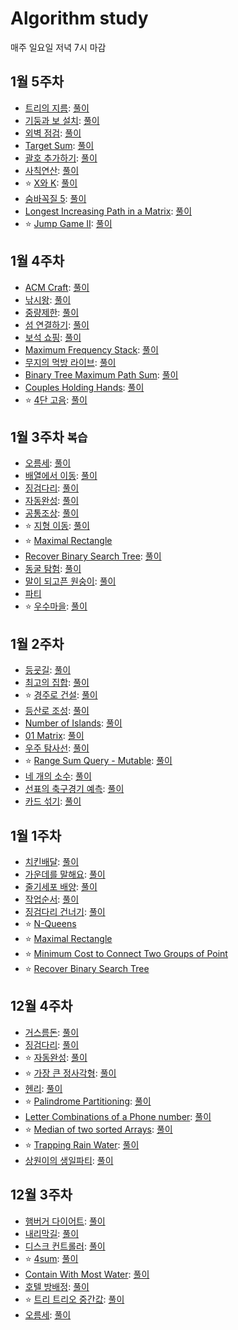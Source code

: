 # Algorithm study
매주 일요일 저녁 7시 마감

## 1월 5주차
- [트리의 지름](https://www.acmicpc.net/problem/1167): [풀이](https://sysgongbu.tistory.com/128?category=1172320)
- [기둥과 보 설치](https://programmers.co.kr/learn/courses/30/lessons/60061): [풀이](https://sysgongbu.tistory.com/131)
- [외벽 점검](https://programmers.co.kr/learn/courses/30/lessons/60062): [풀이](https://sysgongbu.tistory.com/132)
- [Target Sum](https://leetcode.com/problems/target-sum/): [풀이](https://sysgongbu.tistory.com/133)
- [괄호 추가하기](https://www.acmicpc.net/problem/16637): [풀이](https://sysgongbu.tistory.com/134)
- [사칙연산](https://programmers.co.kr/learn/courses/30/lessons/1843): [풀이](https://sysgongbu.tistory.com/135)
- :star: [X와 K](https://www.acmicpc.net/problem/1322): [풀이](https://sysgongbu.tistory.com/139)
- [숨바꼭질 5](https://www.acmicpc.net/problem/17071): [풀이](https://sysgongbu.tistory.com/141)
- [Longest Increasing Path in a Matrix](https://leetcode.com/problems/longest-increasing-path-in-a-matrix/): [풀이](https://sysgongbu.tistory.com/142)
- :star: [Jump Game II](https://leetcode.com/problems/jump-game-ii/): [풀이](https://sysgongbu.tistory.com/143)

## 1월 4주차
- [ACM Craft](https://www.acmicpc.net/problem/1005): [풀이](https://sysgongbu.tistory.com/116)
- [낚시왕](https://www.acmicpc.net/problem/17143): [풀이](https://sysgongbu.tistory.com/117)
- [중량제한](https://www.acmicpc.net/problem/1939): [풀이](https://sysgongbu.tistory.com/118)
- [섬 연결하기](https://programmers.co.kr/learn/courses/30/lessons/42861): [풀이](https://sysgongbu.tistory.com/119)
- [보석 쇼핑](https://programmers.co.kr/learn/courses/30/lessons/67258): [풀이](https://sysgongbu.tistory.com/120)
- [Maximum Frequency Stack](https://leetcode.com/problems/maximum-frequency-stack/): [풀이](https://sysgongbu.tistory.com/121)
- [무지의 먹방 라이브](https://programmers.co.kr/learn/courses/30/lessons/42891): [풀이](https://sysgongbu.tistory.com/124)
- [Binary Tree Maximum Path Sum](https://leetcode.com/problems/binary-tree-maximum-path-sum/): [풀이](https://sysgongbu.tistory.com/125)
- [Couples Holding Hands](https://leetcode.com/problems/couples-holding-hands/): [풀이](https://sysgongbu.tistory.com/126)
- :star: [4단 고음](https://programmers.co.kr/learn/courses/30/lessons/1831): [풀이](https://sysgongbu.tistory.com/127)

## 1월 3주차 `복습`
- [오름세](https://www.acmicpc.net/problem/3745): [풀이](https://sysgongbu.tistory.com/76)
- [배열에서 이동](https://www.acmicpc.net/problem/1981): [풀이](https://sysgongbu.tistory.com/105)
- [징검다리](https://programmers.co.kr/learn/courses/30/lessons/43236): [풀이](https://sysgongbu.tistory.com/91)
- [자동완성](https://programmers.co.kr/learn/courses/30/lessons/17685): [풀이](https://github.com/2020-ASW/yeon-park/blob/main/review/%EC%9E%90%EB%8F%99%EC%99%84%EC%84%B1.java)
- [공통조상](https://swexpertacademy.com/main/code/problem/problemDetail.do?contestProbId=AV15PTkqAPYCFAYD): [풀이](https://sysgongbu.tistory.com/106)
- :star: [지형 이동](https://programmers.co.kr/learn/courses/30/lessons/62050): [풀이](https://sysgongbu.tistory.com/107)
- :star: [Maximal Rectangle](https://leetcode.com/problems/maximal-rectangle/)
- [Recover Binary Search Tree](https://leetcode.com/problems/recover-binary-search-tree/): [풀이](https://github.com/2020-ASW/yeon-park/blob/main/review/RecoverBinarySearchTree.java) 
- [동굴 탐험](https://programmers.co.kr/learn/courses/30/lessons/67260): [풀이](https://sysgongbu.tistory.com/108)
- [말이 되고픈 원숭이](https://www.acmicpc.net/problem/1600): [풀이](https://sysgongbu.tistory.com/109)
- [파티](https://www.acmicpc.net/problem/1238)
- :star: [우수마을](https://www.acmicpc.net/problem/1949): [풀이](https://sysgongbu.tistory.com/114)

## 1월 2주차
- [등굣길](https://programmers.co.kr/learn/courses/30/lessons/42898): [풀이](https://sysgongbu.tistory.com/92)
- [최고의 집합](https://programmers.co.kr/learn/courses/30/lessons/12938): [풀이](https://sysgongbu.tistory.com/93)
- :star: [경주로 건설](https://programmers.co.kr/learn/courses/30/lessons/67259): [풀이](https://sysgongbu.tistory.com/94)
- [등산로 조성](https://swexpertacademy.com/main/code/problem/problemDetail.do?contestProbId=AV5PoOKKAPIDFAUq): [풀이](https://sysgongbu.tistory.com/97)
- [Number of Islands](https://leetcode.com/problems/number-of-islands/): [풀이](https://sysgongbu.tistory.com/98)
- [01 Matrix](https://leetcode.com/problems/01-matrix/): [풀이](https://sysgongbu.tistory.com/99)
- [우주 탐사선](https://www.acmicpc.net/problem/17182): [풀이](https://sysgongbu.tistory.com/100)
- :star: [Range Sum Query - Mutable](https://leetcode.com/problems/range-sum-query-mutable/): [풀이](https://sysgongbu.tistory.com/101)
- [네 개의 소수](https://www.acmicpc.net/problem/1153): [풀이](https://sysgongbu.tistory.com/102)
- [선표의 축구경기 예측](https://swexpertacademy.com/main/code/problem/problemDetail.do?contestProbId=AWFUsJvqAegDFAVB&categoryId=AWFUsJvqAegDFAVB&categoryType=CODE): [풀이](https://sysgongbu.tistory.com/103)
- [카드 섞기](https://www.acmicpc.net/problem/1091): [풀이](https://sysgongbu.tistory.com/104)

## 1월 1주차
- [치킨배달](https://www.acmicpc.net/problem/15686): [풀이](https://sysgongbu.tistory.com/87)
- [가운데를 말해요](https://www.acmicpc.net/problem/1655): [풀이](https://sysgongbu.tistory.com/88)
- [줄기세포 배양](https://swexpertacademy.com/main/code/problem/problemDetail.do?contestProbId=AWXRJ8EKe48DFAUo&): [풀이](https://sysgongbu.tistory.com/89)
- [작업순서](https://swexpertacademy.com/main/code/problem/problemDetail.do?contestProbId=AV18TrIqIwUCFAZN&categoryId=AV18TrIqIwUCFAZN&categoryType=CODE): [풀이](https://sysgongbu.tistory.com/90)
- [징검다리 건너기](https://programmers.co.kr/learn/courses/30/lessons/64062): [풀이](https://sysgongbu.tistory.com/91)
- :star: [N-Queens](https://leetcode.com/problems/n-queens/)
- :star: [Maximal Rectangle](https://leetcode.com/problems/maximal-rectangle/)
- :star: [Minimum Cost to Connect Two Groups of Point](https://leetcode.com/problems/minimum-cost-to-connect-two-groups-of-points/)
- :star: [Recover Binary Search Tree](https://leetcode.com/problems/recover-binary-search-tree/)

## 12월 4주차
- [거스름돈](https://programmers.co.kr/learn/courses/30/lessons/12907): [풀이](https://sysgongbu.tistory.com/77)
- [징검다리](https://programmers.co.kr/learn/courses/30/lessons/43236): [풀이](https://sysgongbu.tistory.com/80)
- :star: [자동완성](https://programmers.co.kr/learn/courses/30/lessons/17685): [풀이](https://sysgongbu.tistory.com/86)
- :star: [가장 큰 정사각형](https://www.acmicpc.net/problem/1915): [풀이](https://sysgongbu.tistory.com/79)
- [헨리](https://www.acmicpc.net/problem/10253): [풀이](https://sysgongbu.tistory.com/78)
- :star: [Palindrome Partitioning](https://leetcode.com/problems/palindrome-partitioning/): [풀이](https://sysgongbu.tistory.com/81)
- [Letter Combinations of a Phone number](https://leetcode.com/problems/letter-combinations-of-a-phone-number/): [풀이](https://sysgongbu.tistory.com/82)
- :star: [Median of two sorted Arrays](https://leetcode.com/problems/median-of-two-sorted-arrays/): [풀이](https://sysgongbu.tistory.com/83)
- :star: [Trapping Rain Water](https://leetcode.com/problems/trapping-rain-water/): [풀이](https://sysgongbu.tistory.com/85)
- [상원이의 생일파티](https://swexpertacademy.com/main/code/problem/problemDetail.do?contestProbId=AWWO3kT6F2oDFAV4&categoryId=AWWO3kT6F2oDFAV4&categoryType=CODE): [풀이](https://sysgongbu.tistory.com/84)

## 12월 3주차
- [햄버거 다이어트](https://swexpertacademy.com/main/code/problem/problemDetail.do?contestProbId=AWT-lPB6dHUDFAVT&categoryId=AWT-lPB6dHUDFAVT&categoryType=CODE): [풀이](https://sysgongbu.tistory.com/59)
- [내리막길](https://www.acmicpc.net/problem/1520): [풀이](https://sysgongbu.tistory.com/60?category=1133693)
- [디스크 컨트롤러](https://programmers.co.kr/learn/courses/30/lessons/42627): [풀이](https://sysgongbu.tistory.com/61?category=1133693)
- :star: [4sum](https://leetcode.com/problems/4sum/): [풀이](https://sysgongbu.tistory.com/66)
- [Contain With Most Water](https://leetcode.com/problems/container-with-most-water/): [풀이](https://sysgongbu.tistory.com/67)
- [호텔 방배정](https://programmers.co.kr/learn/courses/30/lessons/64063): [풀이](https://sysgongbu.tistory.com/69)
- :star: [트리 트리오 중간값](https://programmers.co.kr/learn/courses/30/lessons/68937): [풀이](https://sysgongbu.tistory.com/75)
- [오름세](https://www.acmicpc.net/problem/3745): [풀이](https://sysgongbu.tistory.com/76)
